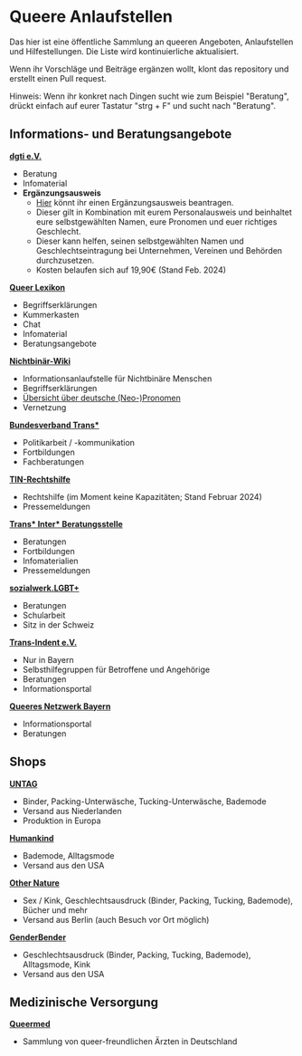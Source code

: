 # Queere Anlaufstellen
Das hier ist eine öffentliche Sammlung an queeren Angeboten, Anlaufstellen und Hilfestellungen.
Die Liste wird kontinuierliche aktualisiert. 

Wenn ihr Vorschläge und Beiträge ergänzen wollt, klont das repository und erstellt einen Pull request.

Hinweis: Wenn ihr konkret nach Dingen sucht wie zum Beispiel "Beratung", drückt einfach auf eurer Tastatur "strg + F" und sucht nach "Beratung".

## Informations- und Beratungsangebote
**[dgti e.V.](https://dgti.org/)**
- Beratung
- Infomaterial
- **Ergänzungsausweis**
  - [Hier](https://dgti.org/2021/09/05/der-ergaenzungsausweis-der-dgti-e-v/) könnt ihr einen Ergänzungsausweis beantragen.
  - Dieser gilt in Kombination mit eurem Personalausweis und beinhaltet eure selbstgewählten Namen, eure Pronomen und euer richtiges Geschlecht.
  - Dieser kann helfen, seinen selbstgewählten Namen und Geschlechtseintragung bei Unternehmen, Vereinen und Behörden durchzusetzen.
  - Kosten belaufen sich auf 19,90€ (Stand Feb. 2024)

**[Queer Lexikon](https://queer-lexikon.net/)**
- Begriffserklärungen
- Kummerkasten
- Chat
- Infomaterial
- Beratungsangebote

**[Nichtbinär-Wiki](https://nibi.space/start)**
- Informationsanlaufstelle für Nichtbinäre Menschen
- Begriffserklärungen
- [Übersicht über deutsche (Neo-)Pronomen](https://nibi.space/pronomen)
- Vernetzung

**[Bundesverband Trans\*](https://www.bundesverband-trans.de/)**
- Politikarbeit / -kommunikation
- Fortbildungen
- Fachberatungen

**[TIN-Rechtshilfe](https://tinrechtshilfe.de/)**
- Rechtshilfe (im Moment keine Kapazitäten; Stand Februar 2024)
- Pressemeldungen

**[Trans\* Inter\* Beratungsstelle](https://www.trans-inter-beratungsstelle.de/de/)**
- Beratungen
- Fortbildungen
- Infomaterialien
- Pressemeldungen

**[sozialwerk.LGBT+](https://www.trans-inter-beratungsstelle.de/de/)**
- Beratungen
- Schularbeit
- Sitz in der Schweiz

**[Trans-Indent e.V.](https://trans-ident.de/)**
- Nur in Bayern
- Selbsthilfegruppen für Betroffene und Angehörige
- Beratungen
- Informationsportal

**[Queeres Netzwerk Bayern](https://queeresnetzwerk.bayern/)**
- Informationsportal
- Beratungen

## Shops
**[UNTAG](https://untag.com/de-de)**
- Binder, Packing-Unterwäsche, Tucking-Unterwäsche, Bademode
- Versand aus Niederlanden
- Produktion in Europa

**[Humankind](https://www.humankindclothing.com/)**
- Bademode, Alltagsmode
- Versand aus den USA

**[Other Nature](https://other-nature.de/products/transtape)**
- Sex / Kink, Geschlechtsausdruck (Binder, Packing, Tucking, Bademode), Bücher und mehr
- Versand aus Berlin (auch Besuch vor Ort möglich)

**[GenderBender](https://genderbenderllc.com)**
- Geschlechtsausdruck (Binder, Packing, Tucking, Bademode), Alltagsmode, Kink
- Versand aus den USA

## Medizinische Versorgung

**[Queermed](https://queermed-deutschland.de/)**
- Sammlung von queer-freundlichen Ärzten in Deutschland
